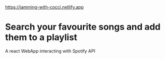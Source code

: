 https://jamming-with-cocci.netlify.app
# Search your favourite songs and add them to a playlist
A react WebApp interacting with Spotify API
